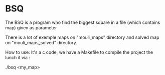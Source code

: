 # BSQ
The BSQ is a program who find the biggest square in a file (which contains map) given as parameter

There is a lot of exemple maps on "mouli_maps" directory and solved map on "mouli_maps_solved" directory.

How to use:
It's a c code, we have a Makefile to compile the project the lunch it via :

./bsq <my_map>

